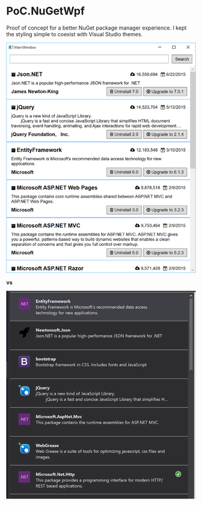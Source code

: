 # PoC.NuGetWpf
Proof of concept for a better NuGet package manager experience. I kept the styling simple to coexist with Visual Studio themes.

<img src="nuget-left-pane.PNG" width="625" alt="Mockup of NuGet left pane and search">

__vs__

<img src="nuget-left-pane-real.PNG" width="625" alt="Existing NuGet left pane">
